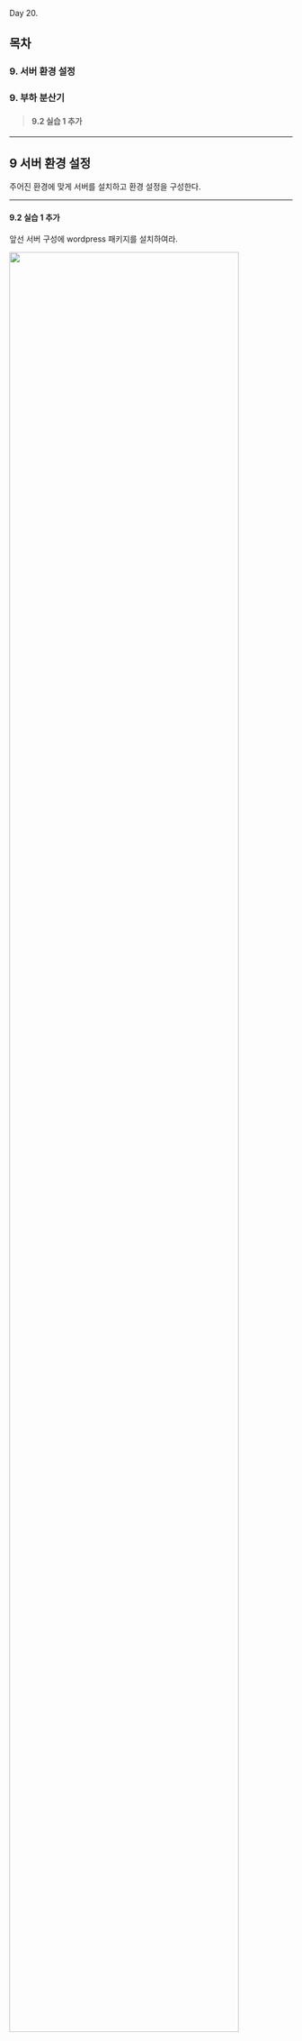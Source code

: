 Day 20.

## 목차
 
### 9. 서버 환경 설정 
### 9. 부하 분산기 

> #### 9.2 실습 1 추가


------------
 
 
## 9 서버 환경 설정 


주어진 환경에 맞게 서버를 설치하고 환경 설정을 구성한다.


------------

 
#### 9.2 실습 1 추가



앞선 서버 구성에 wordpress 패키지를 설치하여라.


<img src="https://user-images.githubusercontent.com/56064985/84008472-e8988480-a9ac-11ea-8a25-5465daa828e2.png" width="90%"></img>


---

### 작업 환경

### [서버]
* storage 서버 : Linux database 3.10.0-1127.10.1.el7.x86_64
* webserver 서버 : Linux database 3.10.0-1127.10.1.el7.x86_64
* database 서버 : Linux database 3.10.0-1127.10.1.el7.x86_64


### [네트워크]
* storage 서버
> * eth0 : ipv4(192.168.122.10/24), gw(192.168.122.1),dns(8.8.8.8) 
> * eth1 : ipv4(192.168.123.10)


* webserver 서버 : Linux database 3.10.0-1127.10.1.el7.x86_64
> * eth0 : ipv4(192.168.122.11/24), gw(192.168.122.1),dns(8.8.8.8) 
> * eth1 : ipv4(192.168.123.11)


* database 서버 : Linux database 3.10.0-1127.10.1.el7.x86_64
> * eth0 : ipv4(192.168.122.12/24), gw(192.168.122.1),dns(8.8.8.8) 
> * eth1 : ipv4(192.168.123.12)



### [storage]
* storage 서버
> * VirtIO Disk 2 추가 :

* database 서버 : Linux database 3.10.0-1127.10.1.el7.x86_64
> * VirtIO Disk 2 추가 : 

### [패키지]



## 데이터 베이스 연결이 안될 경우


### [webserver 서버]

```
# yum install mariadb
# mysql -h 192.168.123.12 -u root -p
Enter password: 
ERROR 2003 (HY000): Can't connect to MySQL server on '192.168.123.12' (113)     //   방화벽으로 막혀있음
# 

```

### [database 서버]

```
# systemctl status mariadb    // 서비스 확인
# ss -t(tcp)a(all)n(port num)p(process)   //  포트 확인
# firwall-cmd --list-all  // 방화벽 확인
# firewall-cmd --add-service=mysql --permanent
# firewall-cmd --reload

```


### [webserver 서버]

```
# yum install mariadb
# mysql -h 192.168.123.12 -u root -p
ERROR 1130 (HY000): Host '192.168.123.11' is not allowed to connect to this MariaDB server    //  db root 계정은 로컬 로그인이 기본이다.

```

### [database 서버]

```
# mysql -u root -p
MariaDB [(none)]> create database wordpress default CHARACTER SET UTF8;
MariaDB [(none)]> use wordpress;
MariaDB [(wordpress)]> create user 'wordadmin'@'%' identified by 'toor';  // 
MariaDB [(none)]> grant all privileges on wordpress.* to wordadmin
MariaDB [(none)]> flush privileges;   // refresh

```


## wordpress 설치


### [webserver 서버]

* php 7.2 이상만 지원 가능
```
# rpm -qa |grep php  // 기존 패키지 확인
# yum install epel-release
# rpm -Uvh https://mirror.webtatic.com/yum/el7/webtatic-release.rpm
# yum install mod_php72w php72w-cli
# yum install php72w-bcmath php72w-gd php72w-mbstring php72w-mysqlnd php72w-pear php72w-xml php72w-xmlrpc php72w-process


또는

# yum repolist all
# cd /etc/yum.repo.d/
# vi remi-php73.repo
...
enable = 1   // 설정
...

:wq!

# vi remi-safe.repo
...
enable = 1   // 설정
...

:wq!

# curl https://rpms.remirepo.net/enterprise/remi-release-7.rpm -o php7.rpm
# yum -y install php7.rpm

# 

```


* mariadb 10 이상만 지원 가능
```
# rpm -qa |grep mariadb  // 기존 패키지 확인
# cd /etc/yum.repe.d/
# vi CentOS-Base.repo

...
//  가장 하단에 추가
# MariaDB 10.4 CentOS repository list - created 2020-06-09 01:25 UTC
# http://downloads.mariadb.org/mariadb/repositories/
[mariadb]
name = MariaDB
baseurl = http://yum.mariadb.org/10.4/centos7-amd64
gpgkey=https://yum.mariadb.org/RPM-GPG-KEY-MariaDB
gpgcheck=1
...

# yum install MariaDB-server MariaDB-client

```


* wordpress 패키지 설치
```
# yum install wget
# wget "http://wordpress.org/latest.tar.gz"
# tar -xvzf latest.tar.gz -C /var/www/html
# chown -R apache: /var/www/html/wordpress
```



### 추가 공부

* 서버 부팅 시, 구성에 따라 순서가 존재
> * 위와 같은 구성에서는 storage 서버, database 서버, web 서버 순으로 부팅 진행(마운트 포인트가 잡혀 있기 때문) 


* 서버 구성 설정 및 작업 시, 공식 홈페이지를 통해서 정보 습득하는 것을 체득
> * 구글 검색은 용이하나, 잘못된 정보가 다수 존재


* 방화벽 정책 설정 시, --permanent 옵션을 주지 않으면 즉시 정책이 반영됨
> * 그러나 재부팅되면 해당 정책이 사라짐


* wordpress 데이터베이스 연결 문제 발생 시 확인해야 할 리스트
> * 데이터베이스 버전, db생성, 계정 권한, 계정 패스워드
>   + 버전 : rpm -qa | grep MariaDB(Ver 10 이상) 
>   + DB 생성 : show database;
>   + 계정 권한 : 클라이언트 서버에서 show database; 확인
> * 방화벽 : firewall-cmd --list-all
> * 서비스 : systemctl status mariadb
> * selinux : 보안 정책
>   + selinx를 끄면 되지만 보안에 취약
>   + httpd_can_network_connect_db=on


* index.html 에 접근하지 못하는 경우가 발생. 
> * selinux 를 끄면 가능하지만 보안상 취약
> * nfs로 타겟을 받아오지만 기본적으로 httpd는 기본적으로 nfs 타겟을 사용하지 못하게 설정되어 있음
> * setsebool -p httpd_use_nfs = on

